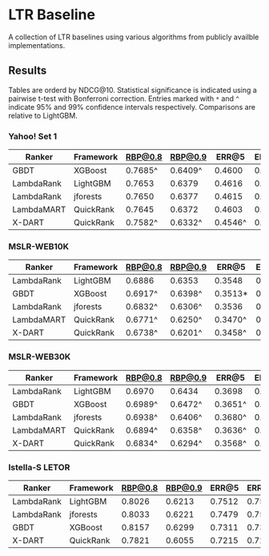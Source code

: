
# LTR Baseline

A collection of LTR baselines using various algorithms from publicly availble implementations.

## Results

Tables are orderd by NDCG@10. Statistical significance is indicated using a
pairwise t-test with Bonferroni correction. Entries marked with `*` and `^`
indicate 95% and 99% confidence intervals respectively. Comparisons are
relative to LightGBM.

### Yahoo! Set 1

| Ranker     | Framework | RBP@0.8 | RBP@0.9 | ERR@5   | ERR@10  | ERR@20  | NDCG@5  | NDCG@10 | NDCG@20 |
|------------|-----------|---------|---------|---------|---------|---------|---------|---------|---------|
| GBDT       | XGBoost   | 0.7685^ | 0.6409^ | 0.4600  | 0.4745  | 0.4783  | 0.7439  | 0.7858  | 0.8272  |
| LambdaRank | LightGBM  | 0.7653  | 0.6379  | 0.4616  | 0.4761  | 0.4799  | 0.7425  | 0.7845  | 0.8253  |
| LambdaRank | jforests  | 0.7650  | 0.6377  | 0.4615  | 0.4760  | 0.4798  | 0.7431  | 0.7842  | 0.8256  |
| LambdaMART | QuickRank | 0.7645  | 0.6372  | 0.4603  | 0.4749  | 0.4787  | 0.7408  | 0.7827  | 0.8237  |
| X-DART     | QuickRank | 0.7582^ | 0.6332^ | 0.4546^ | 0.4695^ | 0.4735^ | 0.7237^ | 0.7688^ | 0.8124^ |


### MSLR-WEB10K

| Ranker     | Framework | RBP@0.8 | RBP@0.9 | ERR@5    | ERR@10   | ERR@20   | NDCG@5   | NDCG@10 | NDCG@20 |
|------------|-----------|---------|---------|----------|----------|----------|----------|---------|---------|
| LambdaRank | LightGBM  | 0.6886  | 0.6353  | 0.3548   | 0.3735   | 0.3815   | 0.4724   | 0.4913  | 0.5225  |
| GBDT       | XGBoost   | 0.6917^ | 0.6398^ | 0.3513\* | 0.3702\* | 0.3784\* | 0.4694\* | 0.4893  | 0.5213  |
| LambdaRank | jforests  | 0.6832^ | 0.6306^ | 0.3536   | 0.3724   | 0.3804   | 0.4672^  | 0.4865^ | 0.5180^ |
| LambdaMART | QuickRank | 0.6771^ | 0.6250^ | 0.3470^  | 0.3663^  | 0.3745^  | 0.4582^  | 0.4782^ | 0.5102^ |
| X-DART     | QuickRank | 0.6738^ | 0.6201^ | 0.3458^  | 0.3647^  | 0.3729^  | 0.4552^  | 0.4721^ | 0.5023^ |


### MSLR-WEB30K

| Ranker     | Framework | RBP@0.8 | RBP@0.9 | ERR@5   | ERR@10  | ERR@20  | NDCG@5  | NDCG@10 | NDCG@20 |
|------------|-----------|---------|---------|---------|---------|---------|---------|---------|---------|
| LambdaRank | LightGBM  | 0.6970  | 0.6434  | 0.3698  | 0.3881  | 0.3959  | 0.4865  | 0.5046  | 0.5354  |
| GBDT       | XGBoost   | 0.6989^ | 0.6472^ | 0.3651^ | 0.3836^ | 0.3914^ | 0.4847  | 0.5034  | 0.5349  |
| LambdaRank | jforests  | 0.6938^ | 0.6406^ | 0.3680^ | 0.3864^ | 0.3942^ | 0.4843^ | 0.5025^ | 0.5335^ |
| LambdaMART | QuickRank | 0.6894^ | 0.6358^ | 0.3636^ | 0.3821^ | 0.3899^ | 0.4773^ | 0.4942^ | 0.5243^ |
| X-DART     | QuickRank | 0.6834^ | 0.6294^ | 0.3568^ | 0.3754^ | 0.3834^ | 0.4660^ | 0.4824^ | 0.5125^ |


### Istella-S LETOR

| Ranker     | Framework | RBP@0.8 | RBP@0.9 | ERR@5   | ERR@10  | ERR@20  | NDCG@5  | NDCG@10 | NDCG@20 |
|------------|-----------|---------|---------|---------|---------|---------|---------|---------|---------|
| LambdaRank | LightGBM  | 0.8026  | 0.6213  | 0.7512  | 0.7566  | 0.7572  | 0.7000  | 0.7614  | 0.8215  |
| LambdaRank | jforests  | 0.8033  | 0.6221  | 0.7479  | 0.7532  | 0.7538  | 0.6983  | 0.7612  | 0.8207  |
| GBDT       | XGBoost   | 0.8157  | 0.6299  | 0.7311  | 0.7373  | 0.7379  | 0.6798  | 0.7490  | 0.8120  |
| X-DART     | QuickRank | 0.7821  | 0.6055  | 0.7215  | 0.7281  | 0.7289  | 0.6613  | 0.7263  | 0.7914  |
